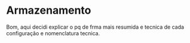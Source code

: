 # Armazenamento

Bom, aqui decidi explicar o pq de frma mais resumida e tecnica de cada configuração e nomenclatura tecnica.
